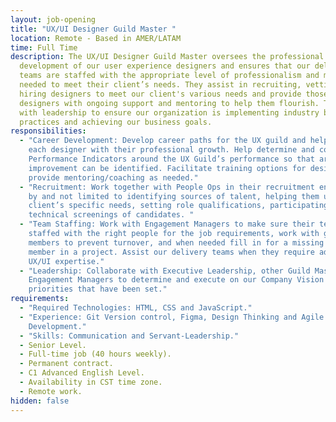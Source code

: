 ```yaml
---
layout: job-opening
title: "UX/UI Designer Guild Master "
location: Remote - Based in AMER/LATAM
time: Full Time
description: The UX/UI Designer Guild Master oversees the professional
  development of our user experience designers and ensures that our delivery
  teams are staffed with the appropriate level of professionalism and mastery
  needed to meet their client’s needs. They assist in recruiting, vetting, and
  hiring designers to meet our client's various needs and provide those
  designers with ongoing support and mentoring to help them flourish. They work
  with leadership to ensure our organization is implementing industry best
  practices and achieving our business goals.
responsibilities:
  - "Career Development: Develop career paths for the UX guild and help guide
    each designer with their professional growth. Help determine and collect Key
    Performance Indicators around the UX Guild’s performance so that areas of
    improvement can be identified. Facilitate training options for designers and
    provide mentoring/coaching as needed."
  - "Recruitment: Work together with People Ops in their recruitment endeavors
    by and not limited to identifying sources of talent, helping them understand
    client’s specific needs, setting role qualifications, participating in
    technical screenings of candidates. "
  - "Team Staffing: Work with Engagement Managers to make sure their teams are
    staffed with the right people for the job requirements, work with guild
    members to prevent turnover, and when needed fill in for a missing guild
    member in a project. Assist our delivery teams when they require additional
    UX/UI expertise."
  - "Leadership: Collaborate with Executive Leadership, other Guild Masters,
    Engagement Managers to determine and execute on our Company Vision and the
    priorities that have been set."
requirements:
  - "Required Technologies: HTML, CSS and JavaScript."
  - "Experience: Git Version control, Figma, Design Thinking and Agile Software
    Development."
  - "Skills: Communication and Servant-Leadership."
  - Senior Level.
  - Full-time job (40 hours weekly).
  - Permanent contract.
  - C1 Advanced English Level.
  - Availability in CST time zone.
  - Remote work.
hidden: false
---
```

